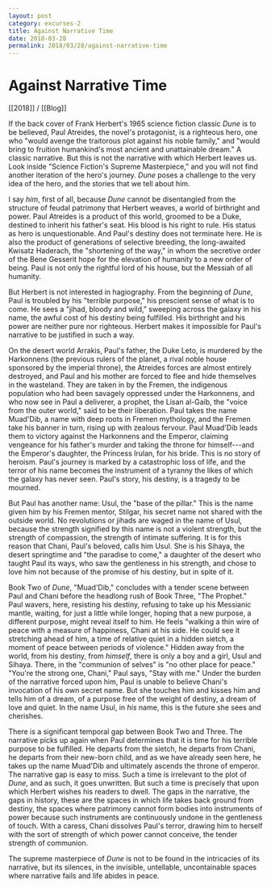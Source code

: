```yaml
---
layout: post
category: excurses-2
title: Against Narrative Time
date: 2018-03-28
permalink: 2018/03/28/against-narrative-time
---
```


# Against Narrative Time

[[2018]] / [[Blog]]

If the back cover of Frank Herbert's 1965 science fiction classic *Dune* is to be believed, Paul Atreides, the novel's protagonist, is a righteous hero, one who "would avenge the traitorous plot against his noble family," and "would bring to fruition humankind's most ancient and unattainable dream." A classic narrative. But this is not the narrative with which Herbert leaves us. Look inside "Science Fiction's Supreme Masterpiece," and you will not find another iteration of the hero's journey. *Dune* poses a challenge to the very idea of the hero, and the stories that we tell about him.

I say *him*, first of all, because *Dune* cannot be disentangled from the structure of feudal patrimony that Herbert weaves, a world of birthright and power. Paul Atreides is a product of this world, groomed to be a Duke, destined to inherit his father's seat. His blood is his right to rule. His status as hero is unquestionable. And Paul's destiny does not terminate here. He is also the product of generations of selective breeding, the long-awaited Kwisatz Haderach, the "shortening of the way," in whom the secretive order of the Bene Gesserit hope for the elevation of humanity to a new order of being. Paul is not only the rightful lord of his house, but the Messiah of all humanity.

But Herbert is not interested in hagiography. From the beginning of *Dune*, Paul is troubled by his "terrible purpose," his prescient sense of what is to come. He sees a "jihad, bloody and wild," sweeping across the galaxy in his name, the awful cost of his destiny being fulfilled. His birthright and his power are neither pure nor righteous. Herbert makes it impossible for Paul's narrative to be justified in such a way.

On the desert world Arrakis, Paul's father, the Duke Leto, is murdered by the Harkonnens (the previous rulers of the planet, a rival noble house sponsored by the imperial throne), the Atreides forces are almost entirely destroyed, and Paul and his mother are forced to flee and hide themselves in the wasteland. They are taken in by the Fremen, the indigenous population who had been savagely oppressed under the Harkonnens, and who now see in Paul a deliverer, a prophet, the Lisan al-Gaib, the "voice from the outer world," said to be their liberation. Paul takes the name Muad'Dib, a name with deep roots in Fremen mythology, and the Fremen take his banner in turn, rising up with zealous fervour. Paul Muad'Dib leads them to victory against the Harkonnens and the Emperor, claiming vengeance for his father's murder and taking the throne for himself---and the Emperor's daughter, the Princess Irulan, for his bride. This is no story of heroism. Paul's journey is marked by a catastrophic loss of life, and the terror of his name becomes the instrument of a tyranny the likes of which the galaxy has never seen. Paul's story, his destiny, is a tragedy to be mourned.

But Paul has another name: Usul, the "base of the pillar." This is the name given him by his Fremen mentor, Stilgar, his secret name not shared with the outside world. No revolutions or jihads are waged in the name of Usul, because the strength signified by this name is not a violent strength, but the strength of compassion, the strength of intimate suffering. It is for this reason that Chani, Paul's beloved, calls him Usul. She is his Sihaya, the desert springtime and "the paradise to come," a daughter of the desert who taught Paul its ways, who saw the gentleness in his strength, and chose to love him not because of the promise of his destiny, but in spite of it.

Book Two of *Dune*, "Muad'Dib," concludes with a tender scene between Paul and Chani before the headlong rush of Book Three, "The Prophet." Paul wavers, here, resisting his destiny, refusing to take up his Messianic mantle, waiting, for just a little while longer, hoping that a new purpose, a different purpose, might reveal itself to him. He feels "walking a thin wire of peace with a measure of happiness, Chani at his side. He could see it stretching ahead of him, a time of relative quiet in a hidden sietch, a moment of peace between periods of violence." Hidden away from the world, from his destiny, from *himself*, there is only a boy and a girl, Usul and Sihaya. There, in the "communion of selves" is "no other place for peace." "You're the strong one, Chani," Paul says, "Stay with me." Under the burden of the narrative forced upon him, Paul is unable to believe Chani's invocation of his own secret name. But she touches him and kisses him and tells him of a dream, of a purpose free of the weight of destiny, a dream of love and quiet. In the name Usul, in *his* name, this is the future she sees and cherishes.

There is a significant temporal gap between Book Two and Three. The narrative picks up again when Paul determines that it is time for his terrible purpose to be fulfilled. He departs from the sietch, he departs from Chani, he departs from their new-born child, and as we have already seen here, he takes up the name Muad'Dib and ultimately ascends the throne of emperor. The narrative gap is easy to miss. Such a time is irrelevant to the plot of *Dune*, and as such, it goes unwritten. But such a time is precisely that upon which Herbert wishes his readers to dwell. The gaps in the narrative, the gaps in history, these are the spaces in which life takes back ground from destiny, the spaces where patrimony cannot form bodies into instruments of power because such instruments are continuously undone in the gentleness of touch. With a caress, Chani dissolves Paul's terror, drawing him to herself with the sort of strength of which power cannot conceive, the tender strength of communion.

The supreme masterpiece of *Dune* is not to be found in the intricacies of its narrative, but its silences, in the invisible, untellable, uncontainable spaces where narrative fails and life abides in peace.
